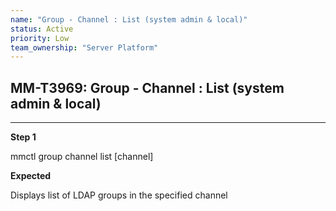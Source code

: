 ```yaml
---
name: "Group - Channel : List (system admin & local)"
status: Active
priority: Low
team_ownership: "Server Platform"
---
```


## MM-T3969: Group - Channel : List (system admin & local)

---

**Step 1**

mmctl group channel list \[channel]

**Expected**

Displays list of LDAP groups in the specified channel

